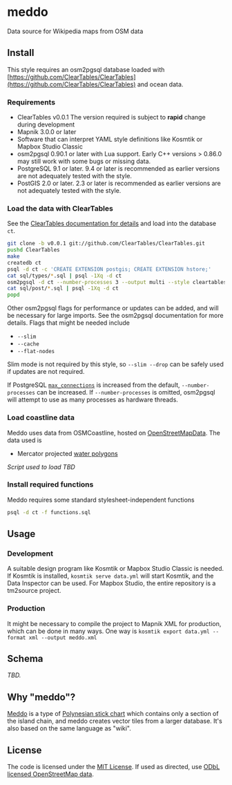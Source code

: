 # meddo

Data source for Wikipedia maps from OSM data

## Install

This style requires an osm2pgsql database loaded with [https://github.com/ClearTables/ClearTables](https://github.com/ClearTables/ClearTables) and ocean data.

### Requirements

* ClearTables v0.0.1
  The version required is subject to **rapid** change during development
* Mapnik 3.0.0 or later
* Software that can interpret YAML style definitions like Kosmtik or Mapbox Studio Classic
* osm2pgsql 0.90.1 or later with Lua support. Early C++ versions > 0.86.0 may still work with some bugs or missing data.
* PostgreSQL 9.1 or later. 9.4 or later is recommended as earlier versions are not adequately tested with the style.
* PostGIS 2.0 or later. 2.3 or later is recommended as earlier versions are not adequately tested with the style.

### Load the data with ClearTables

See the [ClearTables documentation for details](https://github.com/ClearTables/ClearTables#usage) and load into the database `ct`.

```sh
git clone -b v0.0.1 git://github.com/ClearTables/ClearTables.git
pushd ClearTables
make
createdb ct
psql -d ct -c 'CREATE EXTENSION postgis; CREATE EXTENSION hstore;'
cat sql/types/*.sql | psql -1Xq -d ct
osm2pgsql -d ct --number-processes 3 --output multi --style cleartables.json ~/path/to/extract
cat sql/post/*.sql | psql -1Xq -d ct
popd
```

Other osm2pgsql flags for performance or updates can be added, and will be necessary for large imports. See the osm2pgsql documentation for more details.
Flags that might be needed include
- `--slim`
- `--cache`
- `--flat-nodes`

Slim mode is not required by this style, so ``--slim --drop`` can be safely used if updates are not required.

If PostgreSQL [`max_connections`](http://www.postgresql.org/docs/9.3/static/runtime-config-connection.html#RUNTIME-CONFIG-CONNECTION-SETTINGS)
is increased from the default, `--number-processes` can be increased. If `--number-processes` is omitted, osm2pgsql will
attempt to use as many processes as hardware threads.

### Load coastline data

Meddo uses data from OSMCoastline, hosted on [OpenStreetMapData](http://openstreetmapdata.com/). The data used is

* Mercator projected [water polygons](http://openstreetmapdata.com/data/water-polygons)

*Script used to load TBD*

### Install required functions

Meddo requires some standard stylesheet-independent functions

```sh
psql -d ct -f functions.sql
```

## Usage

### Development

A suitable design program like Kosmtik or Mapbox Studio Classic is needed. If Kosmtik is installed, `kosmtik serve data.yml` will start Kosmtik, and the Data Inspector can be used. For Mapbox Studio, the entire repository is a tm2source project.

### Production

It might be necessary to compile the project to Mapnik XML for production, which can be done in many ways. One way is `kosmtik export data.yml --format xml --output meddo.xml`

## Schema

*TBD.*

## Why "meddo"?

[Meddo](https://en.wikipedia.org/wiki/Marshall_Islands_stick_chart#Meddo_charts) is a type of [Polynesian stick chart](https://en.wikipedia.org/wiki/Marshall_Islands_stick_chart) which contains only a section of the island chain, and meddo creates vector tiles from a larger database. It's also based on the same language as "wiki".

## License

The code is licensed under the [MIT License](LICENSE). If used as directed, use [ODbL licensed OpenStreetMap data](https://www.openstreetmap.org/copyright).
